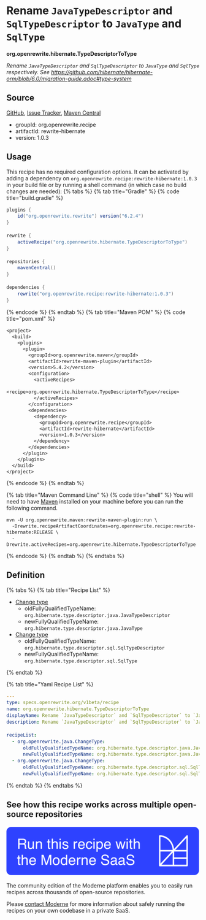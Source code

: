 # Rename `JavaTypeDescriptor` and `SqlTypeDescriptor` to `JavaType` and `SqlType`

**org.openrewrite.hibernate.TypeDescriptorToType**

_Rename `JavaTypeDescriptor` and `SqlTypeDescriptor` to `JavaType` and `SqlType` respectively. See https://github.com/hibernate/hibernate-orm/blob/6.0/migration-guide.adoc#type-system_

## Source

[GitHub](https://github.com/openrewrite/rewrite-hibernate/blob/main/src/main/resources/META-INF/rewrite/hibernate-6.yml), [Issue Tracker](https://github.com/openrewrite/rewrite-hibernate/issues), [Maven Central](https://central.sonatype.com/artifact/org.openrewrite.recipe/rewrite-hibernate/1.0.3/jar)

* groupId: org.openrewrite.recipe
* artifactId: rewrite-hibernate
* version: 1.0.3


## Usage

This recipe has no required configuration options. It can be activated by adding a dependency on `org.openrewrite.recipe:rewrite-hibernate:1.0.3` in your build file or by running a shell command (in which case no build changes are needed): 
{% tabs %}
{% tab title="Gradle" %}
{% code title="build.gradle" %}
```groovy
plugins {
    id("org.openrewrite.rewrite") version("6.2.4")
}

rewrite {
    activeRecipe("org.openrewrite.hibernate.TypeDescriptorToType")
}

repositories {
    mavenCentral()
}

dependencies {
    rewrite("org.openrewrite.recipe:rewrite-hibernate:1.0.3")
}
```
{% endcode %}
{% endtab %}
{% tab title="Maven POM" %}
{% code title="pom.xml" %}
```markup
<project>
  <build>
    <plugins>
      <plugin>
        <groupId>org.openrewrite.maven</groupId>
        <artifactId>rewrite-maven-plugin</artifactId>
        <version>5.4.2</version>
        <configuration>
          <activeRecipes>
            <recipe>org.openrewrite.hibernate.TypeDescriptorToType</recipe>
          </activeRecipes>
        </configuration>
        <dependencies>
          <dependency>
            <groupId>org.openrewrite.recipe</groupId>
            <artifactId>rewrite-hibernate</artifactId>
            <version>1.0.3</version>
          </dependency>
        </dependencies>
      </plugin>
    </plugins>
  </build>
</project>
```
{% endcode %}
{% endtab %}

{% tab title="Maven Command Line" %}
{% code title="shell" %}
You will need to have [Maven](https://maven.apache.org/download.cgi) installed on your machine before you can run the following command.

```shell
mvn -U org.openrewrite.maven:rewrite-maven-plugin:run \
  -Drewrite.recipeArtifactCoordinates=org.openrewrite.recipe:rewrite-hibernate:RELEASE \
  -Drewrite.activeRecipes=org.openrewrite.hibernate.TypeDescriptorToType
```
{% endcode %}
{% endtab %}
{% endtabs %}

## Definition

{% tabs %}
{% tab title="Recipe List" %}
* [Change type](../java/changetype.md)
  * oldFullyQualifiedTypeName: `org.hibernate.type.descriptor.java.JavaTypeDescriptor`
  * newFullyQualifiedTypeName: `org.hibernate.type.descriptor.java.JavaType`
* [Change type](../java/changetype.md)
  * oldFullyQualifiedTypeName: `org.hibernate.type.descriptor.sql.SqlTypeDescriptor`
  * newFullyQualifiedTypeName: `org.hibernate.type.descriptor.sql.SqlType`

{% endtab %}

{% tab title="Yaml Recipe List" %}
```yaml
---
type: specs.openrewrite.org/v1beta/recipe
name: org.openrewrite.hibernate.TypeDescriptorToType
displayName: Rename `JavaTypeDescriptor` and `SqlTypeDescriptor` to `JavaType` and `SqlType`
description: Rename `JavaTypeDescriptor` and `SqlTypeDescriptor` to `JavaType` and `SqlType` respectively. See https://github.com/hibernate/hibernate-orm/blob/6.0/migration-guide.adoc#type-system

recipeList:
  - org.openrewrite.java.ChangeType:
      oldFullyQualifiedTypeName: org.hibernate.type.descriptor.java.JavaTypeDescriptor
      newFullyQualifiedTypeName: org.hibernate.type.descriptor.java.JavaType
  - org.openrewrite.java.ChangeType:
      oldFullyQualifiedTypeName: org.hibernate.type.descriptor.sql.SqlTypeDescriptor
      newFullyQualifiedTypeName: org.hibernate.type.descriptor.sql.SqlType

```
{% endtab %}
{% endtabs %}

## See how this recipe works across multiple open-source repositories

[![Moderne Link Image](/.gitbook/assets/ModerneRecipeButton.png)](https://app.moderne.io/recipes/org.openrewrite.hibernate.TypeDescriptorToType)

The community edition of the Moderne platform enables you to easily run recipes across thousands of open-source repositories.

Please [contact Moderne](https://moderne.io/product) for more information about safely running the recipes on your own codebase in a private SaaS.
